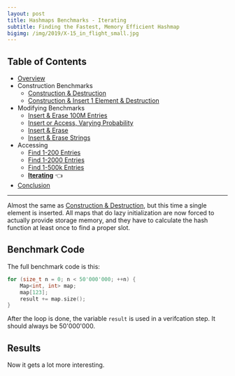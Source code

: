 ```yaml
---
layout: post
title: Hashmaps Benchmarks - Iterating
subtitle: Finding the Fastest, Memory Efficient Hashmap
bigimg: /img/2019/X-15_in_flight_small.jpg
---
```


## Table of Contents

* [Overview](/2019/04/01/hashmap-benchmarks-01-overview/)
* Construction Benchmarks
   * [Construction & Destruction](/2019/04/01/hashmap-benchmarks-02-01-result-CtorDtorEmptyMap/)
   * [Construction & Insert 1 Element & Destruction](/2019/04/01/hashmap-benchmarks-02-02-result-CtorDtorSingleEntryMap/)
* Modifying Benchmarks
   * [Insert & Erase 100M Entries](/2019/04/01/hashmap-benchmarks-03-01-result-InsertHugeInt/)
   * [Insert or Access, Varying Probability](/2019/04/01/hashmap-benchmarks-03-02-result-RandomDistinct2/)
   * [Insert & Erase](/2019/04/01/hashmap-benchmarks-03-03-result-RandomInsertErase/)
   * [Insert & Erase Strings](/2019/04/01/hashmap-benchmarks-03-04-result-RandomInsertEraseStrings/)
* Accessing
   * [Find 1-200 Entries](/2019/04/01/hashmap-benchmarks-04-01-result-RandomFind_200/)
   * [Find 1-2000 Entries](/2019/04/01/hashmap-benchmarks-04-02-result-RandomFind_2000/)
   * [Find 1-500k Entries](/2019/04/01/hashmap-benchmarks-04-03-result-RandomFind_500000/)
   * **[Iterating](/2019/04/01/hashmap-benchmarks-04-04-result-IterateIntegers/)** 👈
* [Conclusion](/2019/04/01/hashmap-benchmarks-05-conclusion/)

----

Almost the same as [Construction & Destruction](/2019/04/01/hashmap-benchmarks-CtorDtorEmptyMap/), but this time a single element is inserted. All maps that do lazy initialization are now forced to actually provide storage memory, and they have to calculate the hash function at least once to find a proper slot.

## Benchmark Code

The full benchmark code is this: 

```cpp
for (size_t n = 0; n < 50'000'000; ++n) {
    Map<int, int> map;
    map[123];
    result += map.size();
}
```

After the loop is done, the variable `result` is used in a verifcation step. It should always be 50'000'000.

## Results

Now it gets a lot more interesting.

<script src="https://cdn.plot.ly/plotly-latest.min.js"></script>
<div id="id_857d8b8e" style="height:250em"></div>
<script>
    var colors = Plotly.d3.scale.category10().range();
    var m0y = [ "boost::multi_index::<br>hashed_unique", "tsl::robin_map", "eastl::hash_map", "boost::unordered_map", "std::unordered_map", "ska::bytell_hash_map", "tsl::hopscotch_map", "emilib1::HashMap", "folly::F14NodeMap", "folly::F14ValueMap", "phmap::<br>parallel_node_hash_map", "absl::node_hash_map", "phmap::node_hash_map", "phmap::<br>parallel_flat_hash_map", "phmap::flat_hash_map", "absl::flat_hash_map", "robin_hood::<br>unordered_node_map", "robin_hood::<br>unordered_flat_map", "spp::sparse_hash_map", "<b>tsl::sparse_map</b>"];
    var m1y = [ "boost::multi_index::<br>hashed_unique", "tsl::robin_map", "eastl::hash_map", "boost::unordered_map", "std::unordered_map", "ska::bytell_hash_map", "tsl::hopscotch_map", "emilib1::HashMap", "folly::F14NodeMap", "folly::F14ValueMap", "phmap::<br>parallel_node_hash_map", "phmap::node_hash_map", "phmap::<br>parallel_flat_hash_map", "absl::node_hash_map", "absl::flat_hash_map", "phmap::flat_hash_map", "robin_hood::<br>unordered_node_map", "robin_hood::<br>unordered_flat_map", "spp::sparse_hash_map", "<b>tsl::sparse_map</b>"];
    var m2y = [ "boost::multi_index::<br>hashed_unique", "tsl::robin_map", "eastl::hash_map", "boost::unordered_map", "std::unordered_map", "ska::bytell_hash_map", "tsl::hopscotch_map", "emilib1::HashMap", "folly::F14NodeMap", "folly::F14ValueMap", "phmap::<br>parallel_node_hash_map", "phmap::node_hash_map", "absl::node_hash_map", "phmap::<br>parallel_flat_hash_map", "phmap::flat_hash_map", "absl::flat_hash_map", "robin_hood::<br>unordered_node_map", "robin_hood::<br>unordered_flat_map", "spp::sparse_hash_map", "<b>tsl::sparse_map</b>"];
    var m3y = [ "boost::multi_index::<br>hashed_unique", "tsl::robin_map", "eastl::hash_map", "boost::unordered_map", "std::unordered_map", "ska::bytell_hash_map", "tsl::hopscotch_map", "emilib1::HashMap", "folly::F14NodeMap", "folly::F14ValueMap", "absl::flat_hash_map", "phmap::<br>parallel_node_hash_map", "phmap::node_hash_map", "phmap::<br>parallel_flat_hash_map", "absl::node_hash_map", "phmap::flat_hash_map", "robin_hood::<br>unordered_node_map", "robin_hood::<br>unordered_flat_map", "spp::sparse_hash_map", "<b>tsl::sparse_map</b>"];
    var m4y = [ "boost::multi_index::<br>hashed_unique", "tsl::robin_map", "eastl::hash_map", "boost::unordered_map", "std::unordered_map", "ska::bytell_hash_map", "tsl::hopscotch_map", "emilib1::HashMap", "folly::F14NodeMap", "folly::F14ValueMap", "phmap::<br>parallel_node_hash_map", "absl::node_hash_map", "phmap::<br>parallel_flat_hash_map", "phmap::node_hash_map", "phmap::flat_hash_map", "absl::flat_hash_map", "robin_hood::<br>unordered_node_map", "robin_hood::<br>unordered_flat_map", "spp::sparse_hash_map", "<b>tsl::sparse_map</b>"];
    var measurement_names = [ "iterate while adding", "iterate while removing" ];

    var data = [
        { x: [ 25.82005, 13.5969, 13.891850000000002, 13.07535, 11.6004, 8.457239999999999, 8.34977, 7.241664999999999, 5.9849049999999995, 5.79838, 5.45603, 5.52954, 5.44928, 5.33372, 5.33966, 5.246175, 4.938935000000001, 4.267445, 1.9675850000000001, 1.553665 ],
          y: m0y, name: measurement_names[0] + ' (folly::hasher)', type: 'bar', orientation: 'h', yaxis: 'y', marker: { color: colors[0], },
        },
        { x: [ 29.2716, 15.718599999999999, 14.935500000000001, 13.21235, 11.08555, 12.48275, 10.430299999999999, 11.1235, 10.17455, 10.23835, 6.969255, 6.86907, 6.9285049999999995, 6.941599999999999, 6.861205, 6.8071850000000005, 5.15869, 4.55988, 2.55706, 1.910965 ],
          y: m0y, name: measurement_names[1] + ' (folly::hasher)', type: 'bar', orientation: 'h', yaxis: 'y', marker: { color: colors[1], },
            textposition: 'outside',
            text: [ "55.1s<br>0.0MB", "29.3s<br>0.0MB", "28.8s<br>0.0MB", "26.3s<br>0.0MB", "22.7s<br>0.0MB", "20.9s<br>0.0MB", "18.8s<br>0.0MB", "18.4s<br>0.0MB", "16.2s<br>0.0MB", "16.0s<br>0.0MB", "12.4s<br>0.0MB", "12.4s<br>0.0MB", "12.4s<br>0.0MB", "12.3s<br>0.0MB", "12.2s<br>0.0MB", "12.1s<br>0.0MB", "10.1s<br>0.0MB", "8.83s<br>0.0MB", "4.52s<br>0.0MB", "<b>3.46s<br>0.0MB</b>" ],
        },
        { x: [ 25.721049999999998, 13.094899999999999, 13.8104, 13.063600000000001, 13.069700000000001, 9.612925, 8.265654999999999, 7.199645, 5.90855, 5.62235, 5.488365, 5.506315, 5.347165, 5.490539999999999, 5.38829, 5.01674, 4.90854, 4.27628, 1.9599449999999998, 1.567225 ],
          y: m1y, name: measurement_names[0] + ' (FNV1a)', type: 'bar', orientation: 'h', yaxis: 'y2', marker: { color: colors[0], },
        },
        { x: [ 29.280450000000002, 15.77695, 14.892949999999999, 13.1813, 12.414349999999999, 13.05855, 10.41875, 11.192350000000001, 10.262699999999999, 10.122900000000001, 7.038779999999999, 6.84742, 6.971055, 6.662985, 6.522225, 6.80007, 5.164935, 4.605715, 2.724555, 1.891405 ],
          y: m1y, name: measurement_names[1] + ' (FNV1a)', type: 'bar', orientation: 'h', yaxis: 'y2', marker: { color: colors[1], },
            textposition: 'outside',
            text: [ "55.0s<br>0.0MB", "28.9s<br>0.0MB", "28.7s<br>0.0MB", "26.2s<br>0.0MB", "25.5s<br>0.0MB", "22.7s<br>0.0MB", "18.7s<br>0.0MB", "18.4s<br>0.0MB", "16.2s<br>0.0MB", "15.7s<br>0.0MB", "12.5s<br>0.0MB", "12.4s<br>0.0MB", "12.3s<br>0.0MB", "12.2s<br>0.0MB", "11.9s<br>0.0MB", "11.8s<br>0.0MB", "10.1s<br>0.0MB", "8.88s<br>0.0MB", "4.68s<br>0.0MB", "<b>3.46s<br>0.0MB</b>" ],
        },
        { x: [ 25.808549999999997, 13.722000000000001, 13.61625, 13.06455, 13.0303, 8.748465, 8.358775, 6.929774999999999, 5.88408, 5.755839999999999, 5.715085, 5.43818, 5.435945, 5.303615, 5.165605, 5.225945, 4.915805, 4.297145, 1.93534, 1.5576400000000001 ],
          y: m2y, name: measurement_names[0] + ' (robin_hood::hash)', type: 'bar', orientation: 'h', yaxis: 'y3', marker: { color: colors[0], },
        },
        { x: [ 29.29835, 16.9224, 14.8423, 13.201, 12.405349999999999, 12.49615, 10.40315, 11.4986, 10.148499999999999, 10.23115, 6.98663, 6.93701, 6.925435, 7.042415, 6.88062, 6.530355, 5.187615, 4.575200000000001, 2.75359, 1.89933 ],
          y: m2y, name: measurement_names[1] + ' (robin_hood::hash)', type: 'bar', orientation: 'h', yaxis: 'y3', marker: { color: colors[1], },
            textposition: 'outside',
            text: [ "55.1s<br>0.0MB", "30.6s<br>0.0MB", "28.5s<br>0.0MB", "26.3s<br>0.0MB", "25.4s<br>0.0MB", "21.2s<br>0.0MB", "18.8s<br>0.0MB", "18.4s<br>0.0MB", "16.0s<br>0.0MB", "16.0s<br>0.0MB", "12.7s<br>0.0MB", "12.4s<br>0.0MB", "12.4s<br>0.0MB", "12.3s<br>0.0MB", "12.0s<br>0.0MB", "11.8s<br>0.0MB", "10.1s<br>0.0MB", "8.87s<br>0.0MB", "4.69s<br>0.0MB", "<b>3.46s<br>0.0MB</b>" ],
        },
        { x: [ 25.73655, 13.783100000000001, 13.9287, 13.063649999999999, 13.01355, 9.58103, 8.439599999999999, 7.12205, 5.874615, 5.67104, 5.580755, 5.4013100000000005, 5.522215, 5.29969, 5.42296, 5.3606, 4.903420000000001, 4.297665, 2.032355, 1.56573 ],
          y: m3y, name: measurement_names[0] + ' (Identity)', type: 'bar', orientation: 'h', yaxis: 'y4', marker: { color: colors[0], },
        },
        { x: [ 29.2389, 16.022199999999998, 14.92075, 13.186350000000001, 12.364550000000001, 13.0158, 10.4421, 11.0656, 10.2781, 10.123149999999999, 6.939535, 7.0905450000000005, 6.881695000000001, 7.082465, 6.94148, 6.8645499999999995, 5.167415, 4.574805, 2.54491, 1.86506 ],
          y: m3y, name: measurement_names[1] + ' (Identity)', type: 'bar', orientation: 'h', yaxis: 'y4', marker: { color: colors[1], },
            textposition: 'outside',
            text: [ "55.0s<br>0.0MB", "29.8s<br>0.0MB", "28.8s<br>0.0MB", "26.2s<br>0.0MB", "25.4s<br>0.0MB", "22.6s<br>0.0MB", "18.9s<br>0.0MB", "18.2s<br>0.0MB", "16.2s<br>0.0MB", "15.8s<br>0.0MB", "12.5s<br>0.0MB", "12.5s<br>0.0MB", "12.4s<br>0.0MB", "12.4s<br>0.0MB", "12.4s<br>0.0MB", "12.2s<br>0.0MB", "10.1s<br>0.0MB", "8.87s<br>0.0MB", "4.58s<br>0.0MB", "<b>3.43s<br>0.0MB</b>" ],
        },
        { x: [ 25.81995, 13.764399999999998, 13.6237, 13.0872, 13.061250000000001, 9.29095, 8.258485, 6.943795, 5.903980000000001, 5.74072, 5.719075, 5.528370000000001, 5.424045, 5.427265, 5.22238, 5.2093, 4.883324999999999, 4.301355, 1.948855, 1.56482 ],
          y: m4y, name: measurement_names[0] + ' (absl::Hash)', type: 'bar', orientation: 'h', yaxis: 'y5', marker: { color: colors[0], },
        },
        { x: [ 29.291150000000002, 16.93085, 14.936350000000001, 13.1998, 12.38505, 13.04805, 10.5391, 11.57405, 10.2821, 10.19255, 6.982705, 7.03617, 6.970924999999999, 6.9306149999999995, 6.863545, 6.55584, 5.17026, 5.37277, 2.582775, 1.816975 ],
          y: m4y, name: measurement_names[1] + ' (absl::Hash)', type: 'bar', orientation: 'h', yaxis: 'y5', marker: { color: colors[1], },
            textposition: 'outside',
            text: [ "55.1s<br>0.0MB", "30.7s<br>0.0MB", "28.6s<br>0.0MB", "26.3s<br>0.0MB", "25.4s<br>0.0MB", "22.3s<br>0.0MB", "18.8s<br>0.0MB", "18.5s<br>0.0MB", "16.2s<br>0.0MB", "15.9s<br>0.0MB", "12.7s<br>0.0MB", "12.6s<br>0.0MB", "12.4s<br>0.0MB", "12.4s<br>0.0MB", "12.1s<br>0.0MB", "11.8s<br>0.0MB", "10.1s<br>0.0MB", "9.67s<br>0.0MB", "4.53s<br>0.0MB", "<b>3.38s<br>0.0MB</b>" ],
        },
    ];

    var layout = {
        // title: { text: 'IterateIntegers'},
        grid: {
            ygap: 0.1,
            subplots: [
            ['xy'],
            ['xy2'],
            ['xy3'],
            ['xy4'],
            ['xy5'],
        ] },

        barmode: 'stack',
        yaxis: { title: 'folly::hasher', automargin: true, },
        yaxis2: { title: 'FNV1a', automargin: true, },
        yaxis3: { title: 'robin_hood::hash', automargin: true, },
        yaxis4: { title: 'Identity', automargin: true, },
        yaxis5: { title: 'absl::Hash', automargin: true, },
        xaxis: { automargin: true, },
        legend: { traceorder: 'normal' },
        margin: { pad: 0, l:0, r:0, t:0, b:0, },
        showlegend:false,
    };

    Plotly.newPlot('id_857d8b8e', data, layout);
</script>


